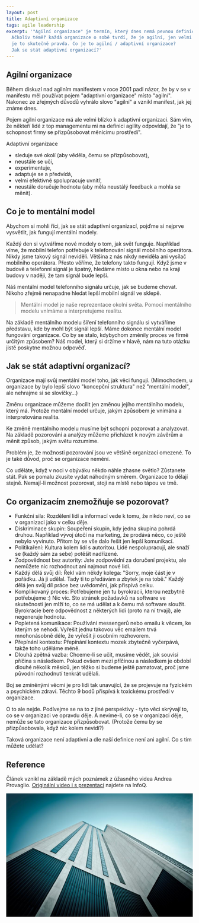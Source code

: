 ```yaml
---
layout: post
title: Adaptivní organizace
tags: agile leadership
excerpt: '"Agilní organizace" je termín, který dnes nemá pevnou definici.
  Ačkoliv téměř každá organizace o sobě tvrdí, že je agilní, jen velmi zřídka
  je to skutečně pravda. Co je to agilní / adaptivní organizace?
  Jak se stát adaptivní organizací?'
---
```


## Agilní organizace

Během diskuzí nad agilním manifestem v roce 2001 padl názor, že by v se v manifestu
měl používat pojem "adaptivní organizace" místo "agilní".
Nakonec ze zřejmých důvodů vyhrálo slovo "agilní" a vznikl manifest, jak jej
známe dnes.

Pojem agilní organizace má ale velmi blízko k adaptivní organizaci.
Sám vím, že někteří lidé z top managementu mi na definici agility odpovídají,
že "je to schopnost firmy se přizpůsobovat měnícímu prostředí".

Adaptivní organizace

- sleduje své okolí (aby věděla, čemu se přizpůsobovat),
- neustále se učí,
- experimentuje,
- adaptuje se a předvídá,
- velmi efektivně spolupracuje uvnitř,
- neustále doručuje hodnotu (aby měla neustálý feedback a mohla se měnit).

## Co je to mentální model

Abychom si mohli říci, jak se stát adaptivní organizací,
pojďme si nejprve vysvětlit, jak fungují mentální modely.

Každý den si vytváříme nové modely o tom, jak svět funguje.
Například víme, že mobilní telefon potřebuje k telefonování
signál mobilního operátora. Nikdy jsme takový signál neviděli.
Většina z nás nikdy neviděla ani vysílač mobilního operátora.
Přesto věříme, že telefony takto fungují. Když jsme v budově
a telefonní signál je špatný, hledáme místo u okna nebo
na kraji budovy v naději, že tam signál bude lepší.

Náš mentální model telefonního signálu určuje, jak se budeme chovat.
Nikoho zřejmě nenapadne hledat lepší mobilní signál ve sklepě.

> Mentální model je naše reprezentace okolní světa.
> Pomocí mentálního modelu vnímáme a interpretujeme realitu.

Na základě mentálního modelu
šíření telefonního signálu si vytváříme představu, kde by mohl být signál lepší.
Máme dokonce mentální model fungování organizace.
Co by se stalo, kdybychom změnily proces ve firmě určitým způsobem?
Náš model, který si držíme v hlavě, nám na tuto otázku jistě poskytne možnou odpověď.

## Jak se stát adaptivní organizací?

Organizace mají svůj mentální model toho, jak věci fungují.
(Mimochodem, u organizace by bylo lepší slovo "koncepční struktura"
než "mentální model", ale nehrajme si se slovíčky...)

Změnu organizace můžeme docílit jen změnou jejího mentálního modelu, který má.
Protože mentální model určuje, jakým způsobem je vnímána a interpretována realita.

Ke změně mentálního modelu musíme být schopni pozorovat a analyzovat.
Na základě pozorování a analýzy můžeme přicházet k novým závěrům a měnit způsob,
jakým světu rozumíme.

Problém je, že možnosti pozorování jsou ve většině organizací omezené.
To je také důvod, proč se organizace nemění.

Co uděláte, když v noci v obýváku někdo náhle zhasne světlo?
Zůstanete stát. Pak se pomalu zkusíte vydat náhodným směrem.
Organizace to dělají stejně. Nemají-li možnost pozorovat, stojí na místě
nebo tápou ve tmě.

## Co organizacím znemožňuje se pozorovat?

- Funkční sila: Rozdělení lidí a informací vede k tomu, že nikdo neví, co se v organizaci jako v celku děje.
- Diskriminace skupin: Soupeření skupin, kdy jedna skupina pohrdá druhou. Například vývoj útočí na marketing, že prodává něco, co ještě nebylo vyvinuto. Přitom by se vše dalo řešit jen lepší komunikací.
- Politikaření: Kultura kolem lidí s autoritou. Lidé nespolupracují, ale snaží se (každý sám za sebe) potěšit nadřízené.
- Zodpovědnost bez autority: Jste zodpovědní za doručení projektu, ale nemůžete nic rozhodnout ani najmout nové lidi.
- Každý dělá svůj díl: Řekl vám někdy kolega: "Sorry, moje část je v pořádku. Já ji udělal. Tady ti to předávám a zbytek je na tobě." Každý dělá jen svůj díl práce bez uvědomění, jak přispívá celku.
- Komplikovaný proces: Potřebujeme jen tu byrokracii, kterou nezbytně potřebujeme :) Nic víc. Sto stránek požadavků na software ve skutečnosti jen mlží to, co se má udělat a k čemu má software sloužit. Byrokracie bere odpovědnost z některých lidí (proto na ní trvají), ale negeneruje hodnotu.
- Popletená komunikace: Používání messengerů nebo emailu k věcem, ke kterým se nehodí. Vyřešit jednu takovou věc emailem trvá mnohonásobně déle, že vyřešit ji osobním rozhovorem.
- Přepínání kontextu: Přepínání kontextu mozek zbytečně vyčerpává, takže toho uděláme méně.
- Dlouhá zpětná vazba: Chceme-li se učit, musíme vědět, jak souvisí příčina s následkem. Pokud ovšem mezi příčinou a následkem je období dlouhé několik měsíců, jen těžko si budeme ještě pamatovat, proč jsme původní rozhodnutí tenkrát udělali.

Boj se zmíněnými věcmi je pro lidi tak unavující, že se projevuje na fyzickém a psychickém
zdraví. Těchto 9 bodů přispívá k toxickému prostředí v organizace.

O to ale nejde. Podívejme se na to z jiné perspektivy - tyto věci skrývají to, co se v organizaci
ve opravdu děje. A nevíme-li, co se v organizaci děje, nemůže se tato organizace přizpůsobovat.
(Protože čemu by se přizpůsobovala, když nic kolem nevidí?)

Taková organizace není adaptivní a dle naší definice není ani agilní.
Co s tím můžete udělat?

## Reference

Článek vznikl na základě mých poznámek z úžasného videa Andrea Provaglio.
[Originální video i s prezentací](https://www.infoq.com/presentations/lessons-adaptive-organizations/)
najdete na InfoQ.

![Adaptivní organizace](/images/blog/adaptivni-organizace.jpg)
